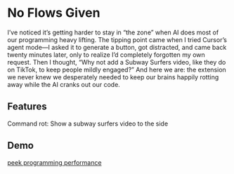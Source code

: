 # No Flows Given

I’ve noticed it’s getting harder to stay in “the zone” when AI does most of our programming heavy lifting. The tipping point came when I tried Cursor’s agent mode—I asked it to generate a button, got distracted, and came back twenty minutes later, only to realize I’d completely forgotten my own request. Then I thought, “Why not add a Subway Surfers video, like they do on TikTok, to keep people mildly engaged?” And here we are: the extension we never knew we desperately needed to keep our brains happily rotting away while the AI cranks out our code.

## Features

Command rot: Show a subway surfers video to the side

## Demo
[peek programming performance](https://github.com/user-attachments/assets/2e3e7261-a55f-4535-a749-18c44ae6e472)

